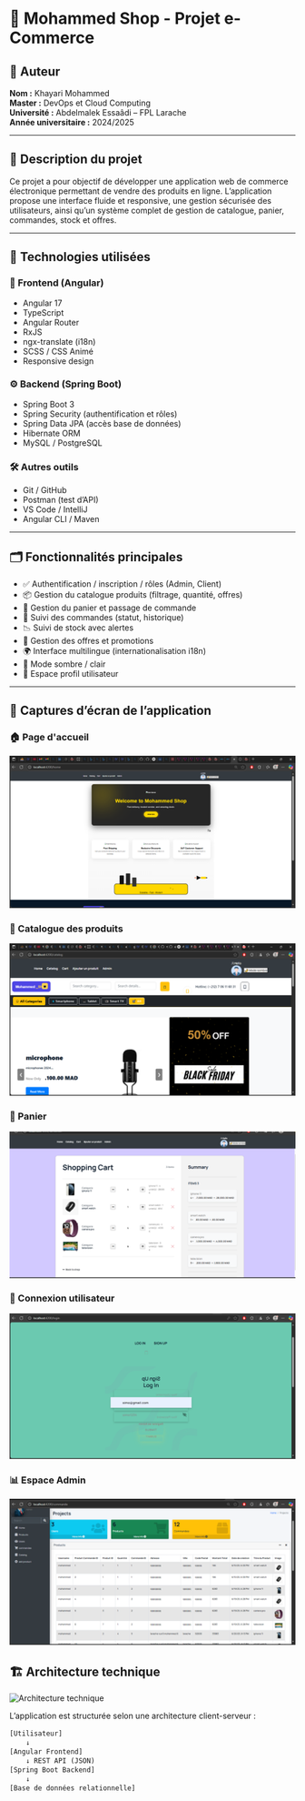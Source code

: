 # 🛒 Mohammed Shop - Projet e-Commerce

## 👤 Auteur
**Nom :** Khayari Mohammed  
**Master :** DevOps et Cloud Computing  
**Université :** Abdelmalek Essaâdi – FPL Larache  
**Année universitaire :** 2024/2025

---

## 📌 Description du projet

Ce projet a pour objectif de développer une application web de commerce électronique permettant de vendre des produits en ligne. L’application propose une interface fluide et responsive, une gestion sécurisée des utilisateurs, ainsi qu’un système complet de gestion de catalogue, panier, commandes, stock et offres.

---

## 🔧 Technologies utilisées

### 🎨 Frontend (Angular)
- Angular 17
- TypeScript
- Angular Router
- RxJS
- ngx-translate (i18n)
- SCSS / CSS Animé
- Responsive design

### ⚙️ Backend (Spring Boot)
- Spring Boot 3
- Spring Security (authentification et rôles)
- Spring Data JPA (accès base de données)
- Hibernate ORM
- MySQL / PostgreSQL

### 🛠 Autres outils
- Git / GitHub
- Postman (test d’API)
- VS Code / IntelliJ
- Angular CLI / Maven

---

## 🗂 Fonctionnalités principales

- ✅ Authentification / inscription / rôles (Admin, Client)
- 📦 Gestion du catalogue produits (filtrage, quantité, offres)
- 🛒 Gestion du panier et passage de commande
- 🔄 Suivi des commandes (statut, historique)
- 📉 Suivi de stock avec alertes
- 🎁 Gestion des offres et promotions
- 🌍 Interface multilingue (internationalisation i18n)
- 🌙 Mode sombre / clair
- 👤 Espace profil utilisateur

---
## 📸 Captures d’écran de l’application

### 🏠 Page d'accueil
![Accueil](./screenshots/homepage.png)

### 🛒 Catalogue des produits
![Catalogue](./screenshots/catalog.png)

### 🧺 Panier
![Panier](./screenshots/cart.png)

### 👤 Connexion utilisateur
![Login](./screenshots/login.png)

### 📊 Espace Admin
![Admin](./screenshots/admindashboard.png)

## 🏗 Architecture technique

![Architecture technique](assets/images/architecture.png) <!-- ajoute ton image réelle ici -->

L’application est structurée selon une architecture client-serveur :

```text
[Utilisateur]
    ↓
[Angular Frontend]
    ↓ REST API (JSON)
[Spring Boot Backend]
    ↓
[Base de données relationnelle]
